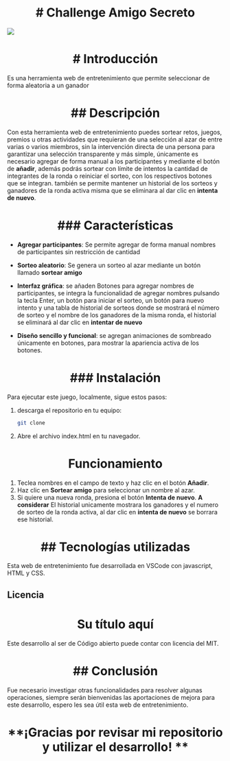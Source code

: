 <h1 align="center"> # Challenge Amigo Secreto </h1>

<p align="left">
   <img src="https://img.shields.io/badge/STATUS-EN%20DESAROLLO-green">
   </p>

<h1 align="center"> # Introducción </h1>
Es una herramienta web de entretenimiento que permite seleccionar de forma aleatoria a un ganador

<h1 align="center"> ## Descripción </h1>

Con esta herramienta web de entretenimiento puedes sortear retos, juegos, premios u otras actividades que requieran de una selección al azar de entre varias o varios miembros, sin la intervención directa de una persona para garantizar una selección transparente y más simple, únicamente es necesario agregar de forma manual a los participantes y mediante el botón de **añadir**, además podrás sortear con límite de intentos la cantidad de integrantes de la ronda o reiniciar el sorteo, con los respectivos botones que se integran. también se permite mantener un historial de los sorteos y ganadores de la ronda activa misma que se eliminara al dar clic en **intenta de nuevo**.

<h1 align="center"> ### Características </h1>

- **Agregar participantes**: Se permite agregar de forma manual nombres de participantes sin restricción de cantidad
- **Sorteo aleatorio**: Se genera un sorteo al azar mediante un botón llamado **sortear amigo**

- **Interfaz gráfica**: se añaden Botones para agregar nombres de participantes, se integra la funcionalidad de agregar nombres pulsando la tecla Enter, un botón para iniciar el sorteo, un botón para nuevo intento y una tabla de historial de sorteos donde se mostrará el número de sorteo y el nombre de los ganadores de la misma ronda, el historial se eliminará al dar clic en **intentar de nuevo**

- **Diseño sencillo y funcional**: se agregan animaciones de sombreado únicamente en botones, para mostrar la apariencia activa de los botones.

<h1 align="center"> ### Instalación </h1>

Para ejecutar este juego, localmente, sigue estos pasos:

1. descarga el repositorio en tu equipo:
   ```bash
   git clone 

2. Abre el archivo index.html en tu navegador.

<h1 align="center"> Funcionamiento </h1>

1. Teclea nombres en el campo de texto y haz clic en el botón **Añadir**.
2. Haz clic en **Sortear amigo** para seleccionar un nombre al azar.
3. Si quiere una nueva ronda, presiona el botón **Intenta de nuevo**.
**A considerar** El historial unicamente mostrara los ganadores y el numero de sorteo de la ronda activa, al dar clic en **intenta de nuevo** se borrara ese historial.

<h1 align="center"> ## Tecnologías utilizadas </h1>

Esta web de entretenimiento fue desarrollada en VSCode con javascript, HTML y CSS.

## Licencia<h1 align="center"> Su título aquí </h1>

Este desarrollo al ser de Código abierto puede contar con licencia del MIT. 

<h1 align="center"> ## Conclusión </h1>

Fue necesario investigar otras funcionalidades para resolver algunas operaciones, siempre serán bienvenidas las aportaciones de mejora para este desarrollo, espero les sea útil esta web de entretenimiento.

<h1 align="center"> **¡Gracias por revisar mi repositorio y utilizar el desarrollo! ** </h1>

